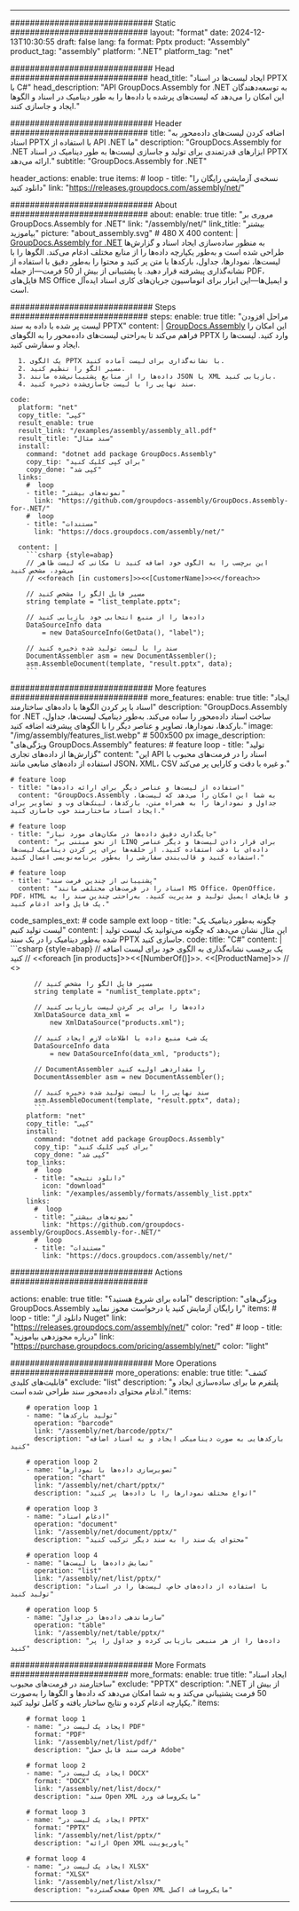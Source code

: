 



---
############################# Static ############################
layout: "format"
date:  2024-12-13T10:30:55
draft: false
lang: fa
format: Pptx
product: "Assembly"
product_tag: "assembly"
platform: ".NET"
platform_tag: "net"

############################# Head ############################
head_title: "ایجاد لیست‌ها در اسناد PPTX با C#"
head_description: "API GroupDocs.Assembly for .NET به توسعه‌دهندگان این امکان را می‌دهد که لیست‌های پرشده با داده‌ها را به طور دینامیک در اسناد و الگوها ایجاد و جاسازی کنند."

############################# Header ############################
title: "اضافه کردن لیست‌های داده‌محور به اسناد PPTX با استفاده از API .NET ما" 
description: "GroupDocs.Assembly for .NET ابزارهای قدرتمندی برای تولید و جاسازی لیست‌ها به طور دینامیک در اسناد PPTX ارائه می‌دهد."
subtitle: "GroupDocs.Assembly for .NET" 

header_actions:
  enable: true
  items:
    #  loop
    - title: "نسخه‌ی آزمایشی رایگان را دانلود کنید"
      link: "https://releases.groupdocs.com/assembly/net/"
      
############################# About ############################
about:
    enable: true
    title: "مروری بر GroupDocs.Assembly for .NET"
    link: "/assembly/net/"
    link_title: "بیشتر بیاموزید"
    picture: "about_assembly.svg" # 480 X 400
    content: |
       [GroupDocs.Assembly for .NET](/assembly/net/) به منظور ساده‌سازی ایجاد اسناد و گزارش‌ها طراحی شده است و به‌طور یکپارچه داده‌ها را از منابع مختلف ادغام می‌کند. الگوها را با لیست‌ها، نمودارها، جداول، بارکدها یا متن پر کنید و محتوا را به‌طور دقیق با استفاده از نشانه‌گذاری پیشرفته قرار دهید. با پشتیبانی از بیش از 50 فرمت—از جمله PDF، فایل‌های MS Office و ایمیل‌ها—این ابزار برای اتوماسیون جریان‌های کاری اسناد ایده‌آل است.

############################# Steps ############################
steps:
    enable: true
    title: "مراحل افزودن لیست پر شده با داده به سند PPTX"
    content: |
      [GroupDocs.Assembly](/assembly/net/) این امکان را فراهم می‌کند تا به‌راحتی لیست‌های داده‌محور را به الگوهای PPTX وارد کنید. لیست‌ها را ایجاد و سفارشی کنید.
      
      1. یک الگوی PPTX با نشانه‌گذاری برای لیست آماده کنید.
      2. مسیر الگو را تنظیم کنید.
      3. داده‌ها را از منابع پشتیبانی‌شده مانند JSON یا XML بازیابی کنید.
      4. سند نهایی را با لیست جاسازی‌شده ذخیره کنید.
   
    code:
      platform: "net"
      copy_title: "کپی"
      result_enable: true
      result_link: "/examples/assembly/assembly_all.pdf"
      result_title: "سند مثال"
      install:
        command: "dotnet add package GroupDocs.Assembly"
        copy_tip: "برای کپی کلیک کنید"
        copy_done: "کپی شد"
      links:
        #  loop
        - title: "نمونه‌های بیشتر"
          link: "https://github.com/groupdocs-assembly/GroupDocs.Assembly-for-.NET/"
        #  loop
        - title: "مستندات"
          link: "https://docs.groupdocs.com/assembly/net/"
          
      content: |
        ```csharp {style=abap}
        // این برچسب را به الگوی خود اضافه کنید تا مکانی که لیست ظاهر می‌شود، مشخص کنید
        // <<foreach [in customers]>><<[CustomerName]>><</foreach>>

        // مسیر فایل الگو را مشخص کنید
        string template = "list_template.pptx";

        // داده‌ها را از منبع انتخابی خود بازیابی کنید
        DataSourceInfo data 
            = new DataSourceInfo(GetData(), "label");

        // سند را با لیست تولید شده ذخیره کنید
        DocumentAssembler asm = new DocumentAssembler();
        asm.AssembleDocument(template, "result.pptx", data);
        ```            

############################# More features ############################
more_features:
  enable: true
  title: "ایجاد اسناد با پر کردن الگوها با داده‌های ساختارمند"
  description: "GroupDocs.Assembly for .NET ساخت اسناد داده‌محور را ساده می‌کند. به‌طور دینامیک لیست‌ها، جداول، بارکدها، نمودارها، تصاویر و عناصر دیگر را با الگوهای پیشرفته اضافه کنید."
  image: "/img/assembly/features_list.webp" # 500x500 px
  image_description: "ویژگی‌های GroupDocs.Assembly"
  features:
    # feature loop
    - title: "تولید گزارش‌ها از داده‌های تجاری"
      content: "این API اسناد را در فرمت‌های محبوب با استفاده از داده‌های منابعی مانند JSON، XML، CSV و غیره با دقت و کارایی پر می‌کند."

    # feature loop
    - title: "استفاده از لیست‌ها و عناصر دیگر برای ارائه داده‌ها"
      content: "GroupDocs.Assembly به شما این امکان را می‌دهد که لیست‌ها، جداول و نمودارها را به همراه متن، بارکدها، لینک‌های وب و تصاویر برای ایجاد اسناد ساختارمند خوب جاسازی کنید."

    # feature loop
    - title: "جایگذاری دقیق داده‌ها در مکان‌های مورد نیاز"
      content: "از نحو مبتنی بر LINQ برای قرار دادن لیست‌ها و دیگر عناصر داده‌ای با دقت استفاده کنید. از حلقه‌ها برای پر کردن دینامیک لیست‌ها استفاده کنید و قالب‌بندی سفارشی را به‌طور برنامه‌نویسی اعمال کنید."

    # feature loop
    - title: "پشتیبانی از چندین فرمت سند"
      content: "اسناد را در فرمت‌های مختلفی مانند MS Office، OpenOffice، PDF، HTML و فایل‌های ایمیل تولید و مدیریت کنید. به‌راحتی چندین سند را به یک فایل واحد ادغام کنید."
      
  code_samples_ext:
    # code sample ext loop
    - title: "چگونه به‌طور دینامیک یک لیست تولید کنیم"
      content: |
        این مثال نشان می‌دهد که چگونه می‌توانید یک لیست تولید شده به‌طور دینامیک را در یک سند PPTX جاسازی کنید.
      code:
        title: "C#"
        content: |
          ```csharp {style=abap}
          // یک برچسب نشانه‌گذاری به الگوی خود برای لیست اضافه کنید
          // <<foreach [in products]>><<[NumberOf()]>>. <<[ProductName]>>
          // <</foreach>>

          // مسیر فایل الگو را مشخص کنید
          string template = "numlist_template.pptx";

          // داده‌ها را برای پر کردن لیست بازیابی کنید
          XmlDataSource data_xml =
              new XmlDataSource("products.xml");

          // یک شیء منبع داده با اطلاعات لازم ایجاد کنید
          DataSourceInfo data 
              = new DataSourceInfo(data_xml, "products");

          // DocumentAssembler را مقداردهی اولیه کنید
          DocumentAssembler asm = new DocumentAssembler();

          // سند نهایی را با لیست تولید شده ذخیره کنید
          asm.AssembleDocument(template, "result.pptx", data);
          ```
        platform: "net"
        copy_title: "کپی"
        install:
          command: "dotnet add package GroupDocs.Assembly"
          copy_tip: "برای کپی کلیک کنید"
          copy_done: "کپی شد"
        top_links:
          #  loop
          - title: "دانلود نتیجه"
            icon: "download"
            link: "/examples/assembly/formats/assembly_list.pptx"
        links:
          #  loop
          - title: "نمونه‌های بیشتر"
            link: "https://github.com/groupdocs-assembly/GroupDocs.Assembly-for-.NET/"
          #  loop
          - title: "مستندات"
            link: "https://docs.groupdocs.com/assembly/net/"
            

            


############################# Actions ############################

actions:
  enable: true
  title: "آماده برای شروع هستید؟"
  description: "ویژگی‌های GroupDocs.Assembly را رایگان آزمایش کنید یا درخواست مجوز نمایید"
  items:
    #  loop
    - title: "دانلود از Nuget"
      link: "https://releases.groupdocs.com/assembly/net/"
      color: "red"
        #  loop
    - title: "درباره مجوزدهی بیاموزید"
      link: "https://purchase.groupdocs.com/pricing/assembly/net/"
      color: "light"


############################# More Operations #####################
more_operations:
    enable: true
    title: "کشف قابلیت‌های کلیدی"
    exclude: "list"
    description: "پلتفرم ما برای ساده‌سازی ایجاد و ادغام محتوای داده‌محور سند طراحی شده است."
    items: 
          
        # operation loop 1
        - name: "تولید بارکدها"
          operation: "barcode"
          link: "/assembly/net/barcode/pptx/"
          description: "بارکدهایی به صورت دینامیکی ایجاد و به اسناد اضافه کنید"

        # operation loop 2
        - name: "تصویرسازی داده‌ها با نمودارها"
          operation: "chart"
          link: "/assembly/net/chart/pptx/"
          description: "انواع مختلف نمودارها را با داده‌ها پر کنید"

        # operation loop 3
        - name: "ادغام اسناد"
          operation: "document"
          link: "/assembly/net/document/pptx/"
          description: "محتوای یک سند را به سند دیگر ترکیب کنید"

        # operation loop 4
        - name: "نمایش داده‌ها با لیست‌ها"
          operation: "list"
          link: "/assembly/net/list/pptx/"
          description: "با استفاده از داده‌های خاص، لیست‌ها را در اسناد تولید کنید"

        # operation loop 5
        - name: "سازماندهی داده‌ها در جداول"
          operation: "table"
          link: "/assembly/net/table/pptx/"
          description: "داده‌ها را از هر منبعی بازیابی کرده و جداول را پر کنید"
         
          
############################# More Formats ########################
more_formats:
    enable: true
    title: "ایجاد اسناد ساختارمند در فرمت‌های محبوب"
    exclude: "PPTX"
    description: ".NET از بیش از 50 فرمت پشتیبانی می‌کند و به شما امکان می‌دهد که داده‌ها و الگوها را به‌صورت یکپارچه ادغام کرده و نتایج ساختار یافته و کامل تولید کنید."
    items: 
          
        # format loop 1
        - name: "ایجاد یک لیست در PDF"
          format: "PDF"
          link: "/assembly/net/list/pdf/"
          description: "فرمت سند قابل حمل Adobe"
          
        # format loop 2
        - name: "ایجاد یک لیست در DOCX"
          format: "DOCX"
          link: "/assembly/net/list/docx/"
          description: "سند Open XML مایکروسافت ورد"
          
        # format loop 3
        - name: "ایجاد یک لیست در PPTX"
          format: "PPTX"
          link: "/assembly/net/list/pptx/"
          description: "ارائه Open XML پاورپوینت"
          
        # format loop 4
        - name: "ایجاد یک لیست در XLSX"
          format: "XLSX"
          link: "/assembly/net/list/xlsx/"
          description: "صفحه‌گسترده Open XML مایکروسافت اکسل"


          

---